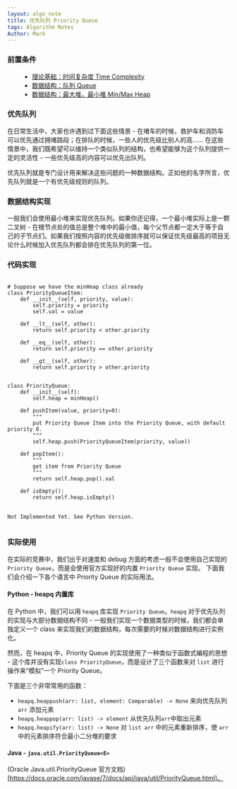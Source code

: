 ```yaml
---
layout: algo_note
title: 优先队列 Priority Queue
tags: Algorithm Notes
Author: Mark
---
```


### 前置条件

<ul class="time-vertical" style="margin-left: 32px;">
    <li><online></online><a href="{{ site.baseurl }}/2021/03/02/Time-Complexity.html">理论基础：时间复杂度 Time Complexity</a></li>
    <li><offline></offline><a href="">数据结构：队列 Queue</a></li>
    <li><offline></offline><a href="">数据结构：最大堆，最小堆 Min/Max Heap</a></li>
</ul>

### 优先队列

在日常生活中，大家也许遇到过下面这些情景 - 在堵车的时候，救护车和消防车可以优先通过拥堵路段；在排队的时候，一些人的优先级比别人的高…… 在这些情景中，我们既希望可以维持一个类似队列的结构，也希望能够为这个队列提供一定的灵活性 - 一些优先级高的内容可以优先出队列。

优先队列就是专门设计用来解决这些问题的一种数据结构。正如他的名字所言，优先队列就是一个有优先级规则的队列。

### 数据结构实现

一般我们会使用最小堆来实现优先队列。如果你还记得，一个最小堆实际上是一颗二叉树 - 在根节点处的值总是整个堆中的最小值，每个父节点都一定大于等于自己的子节点们。如果我们按照内容的优先级做排序就可以保证优先级最高的项目无论什么时候加入优先队列都会排在优先队列的第一位。


### 代码实现

<pre>
	<code class="python">
# Suppose we have the minHeap class already
class PriorityQueueItem:
	def __init__(self, priority, value):
		self.priority = priority
		self.val = value

	def __lt__(self, other):
		return self.priority < other.priority

	def __eq__(self, other):
		return self.priority == other.priority

	def __gt__(self, other):
		return self.priority > other.priority


class PriorityQueue:
	def __init__(self):
		self.heap = minHeap()

	def pushItem(value, priority=0):
		"""
		put Priority Queue Item into the Priority Queue, with default priority 0.
		"""
		self.heap.push(PriorityQueueItem(priority, value))

	def popItem():
		"""
		get item from Priority Queue
		"""
		return self.heap.pop().val

	def isEmpty():
		return self.heap.isEmpty()
	</code>
	<code class="java">
Not Implemented Yet. See Python Version.
	</code>
</pre>

### 实际使用

在实际的竞赛中，我们出于对速度和 debug 方面的考虑一般不会使用自己实现的 `Priority Queue`，而是会使用官方实现好的内置 `Priority Queue` 实现。 下面我们会介绍一下各个语言中 Priority Queue 的实际用法。

#### Python - heapq 内置库

在 Python 中，我们可以用 `heapq` 库实现 `Priority Queue`。`heapq` 对于优先队列的实现与大部分数据结构不同 - 一般我们实现一个数据类型的时候，我们都会单独定义一个 class 来实现我们的数据结构，每次需要的时候对数据结构进行实例化。

然而，在 heapq 中，Priority Queue 的实现使用了一种类似于函数式编程的思想 - 这个库并没有实现`class PriorityQueue`，而是设计了三个函数来对 `list` 进行操作来“模拟”一个 Priority Queue。

下面是三个非常常用的函数：

* `heapq.heappush(arr: list, element: Comparable) -> None` 来向优先队列 `arr` 添加元素
* `heapq.heappop(arr: list) -> element` 从优先队列`arr`中取出元素
* `heapq.heapify(arr: list) -> None` 对 `list arr` 中的元素重新排序，使 `arr` 中的元素排序符合最小二分堆的要求

#### Java - `java.util.PriorityQueue<E>`

(Oracle Java.util.PriorityQueue 官方文档)[https://docs.oracle.com/javase/7/docs/api/java/util/PriorityQueue.html]。 
